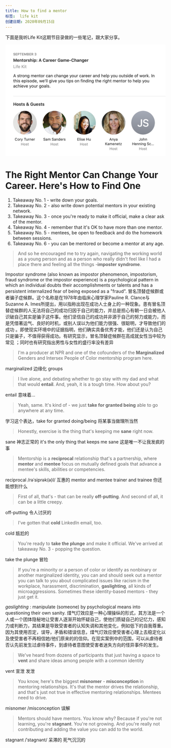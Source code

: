 ```yaml
---
title: How to find a mentor
标签:  life kit
创建日期: 2020年09月15日
---
```

下面是我听Life Kit这期节目录做的一些笔记，跟大家分享。

![How to find a mentor](./_image/2020-09-16-00-17-55.png)
# The Right Mentor Can Change Your Career. Here's How to Find One
1. Takeaway No. 1 - write down your goals.
2. Takeaway No. 2 - also write down potential mentors in your existing network.
3. Takeaway No. 3 - once you're ready to make it official, make a clear ask of the mentor.
4. Takeaway No. 4 - remember that it's OK to have more than one mentor.
5. Takeaway No. 5 - mentees, be open to feedback and do the homework between sessions.
6. Takeaway No. 6 - you can be mentored or become a mentor at any age.


> And so he encouraged me to try again, navigating the working world as a young person and as a person who really didn't feel like I had a place there and feeling all the things -**imposter syndrome**.

Impostor syndrome (also known as impostor phenomenon, impostorism, fraud syndrome or the impostor experience) is a psychological pattern in which an individual doubts their accomplishments or talents and has a persistent internalized fear of being exposed as a "fraud".
冒名顶替症候群或者骗子症候群。这个名称是在1978年由临床心理学家Pauline R. Clance与Suzanne A. Imes所提出，用以指称出现在成功人士身上的一种现象。患有冒名顶替症候群的人无法将自己的成功归因于自己的能力，并总是担心有朝一日会被他人识破自己其实是骗子这件事。他们坚信自己的成功并非源于自己的努力或能力，而是凭借著运气、良好的时机，或别人误以为他们能力很强、很聪明，才导致他们的成功 。即使现实环境中的证据指明，他们确实具备优秀才能，他们还是认为自己只是骗子，不值得获得成功。有研究显示，冒名顶替症候群在高成就女性当中较为常见 ；同时也有研究指出男性与女性的盛行率没有差异

> I'm a producer at NPR and one of the cofounders of the **Marginalized** Genders and Intersex People of Color mentorship program here.

marginalized 边缘化 groups 

> I live alone, and debating whether to go stay with my dad and what that would **entail**. And, yeah, it is a tough time. How about you?

entail 意味着...

> Yeah, same. It's kind of - we just **take for granted being** able to go anywhere at any time.

学习这个表达，take for granted doing/being 将某事当做理所当然

> Honestly, exercise is the thing that's keeping me **sane** right now.

sane  神志正常的 it's the only thing that keeps me sane 这是唯一不让我发疯的事

>Mentorship is a **reciprocal** relationship that's a partnership, where **mentor** and **mentee** focus on mutually defined goals that advance a mentee's skills, abilities or competencies.

reciprocal  /rəˈsiprək(ə)l/ 互惠的
mentor and mentee
trainer and trainee 你还能想到什么

> First of all, that's - that can be really **off-putting**. And second of all, it can be a little creepy.

off-putting 令人讨厌的

> I've gotten that **cold** LinkedIn email, too.

cold 尴尬的 

> You're ready to **take the plunge** and make it official. We've arrived at takeaway No. 3 - popping the question.

take the plunge 冒险

>If you're a minority or a person of color or identify as nonbinary or another marginalized identity, you can and should seek out a mentor you can talk to you about complicated issues like racism in the workplace, harassment, discrimination, **gaslighting**, all kinds of microaggressions. Sometimes these identity-based mentors - they just get it.

 *gaslighting* : manipulate (someone) by psychological means into questioning their own sanity.
煤气灯效应是一种心理操纵的形式，其方法是一个人或一个团体隐秘地让受害人逐渐开始怀疑自己，使他们质疑自己的记忆力，感知力或判断力，其结果是导致受害者的认知失调和其他变化，例如低下的自我尊重。因为其使用否定，误导，矛盾和错误信息，煤气灯效应使受害者心理上去稳定化以及使受害者不再相信她/他们原来的的信仰。在现实案例中的范围，可以从虐待者否认先前发生过虐待事件，到虐待者意图使受害者迷失方向的怪异事件的发生。

> We've heard from dozens of participants that just having a space to **vent** and share ideas among people with a common identity

vent 宣泄 发泄

> You know, here's the biggest **misnomer** - **misconception** in mentoring relationships. It's that the mentor drives the relationship, and that's just not true in effective mentoring relationships. Mentees need to drive.

misnomer /misconception  误解

> Mentors should have mentors. You know why? Because if you're not learning, you're **stagnant**. You're not growing. And you're really not contributing and adding the value you can add to the world.

stagnant /ˈstaɡnənt/ 呆滞的 死气沉沉的 